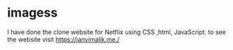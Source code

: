 # imagess
I have done the clone website for Netflix using CSS ,html, JavaScript. to see the website visit https://janvimalik.me./ 
